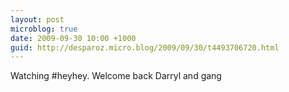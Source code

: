 ```yaml
---
layout: post
microblog: true
date: 2009-09-30 10:00 +1000
guid: http://desparoz.micro.blog/2009/09/30/t4493706720.html
---
```

Watching #heyhey. Welcome back Darryl and gang
